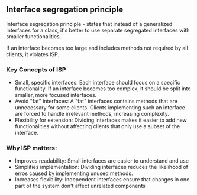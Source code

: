 ## Interface segregation principle

Interface segregation principle - states that instead of a generalized interfaces for a class, it's better to use separate segregated interfaces with smaller functionalities.

If an interface becomes too large and includes methods not required by all clients, it violates ISP.


### Key Concepts of ISP

* Small, specific interfaces:
  Each interface should focus on a specific functionality. If an interface becomes too complex, it should be split into smaller, more focused interfaces.
* Avoid "fat" interfaces:
  A "fat" interfaces contains methods that are unnecessary for some clients. Clients implementing such an interface are forced to handle irrelevant methods, increasing complexity.
* Flexibility for extension:
  Dividing interfaces makes it easier to add new functionalities without affecting clients that only use a subset of the interface.

### Why ISP matters:

* Improves readability:
  Small interfaces are easier to understand and use
* Simplifies implementation:
  Dividing interfaces reduces the likelihood of erros caused by implementing unused methods.
* Increases flexibility:
  Independent interfaces ensure that changes in one part of the system don't affect unrelated components
